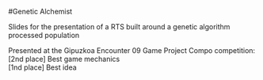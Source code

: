 #Genetic Alchemist

Slides for the presentation of a RTS built around a genetic algorithm processed population

Presented at the Gipuzkoa Encounter 09  Game Project Compo competition:  
[2nd place] Best game mechanics  
[1nd place] Best idea  

